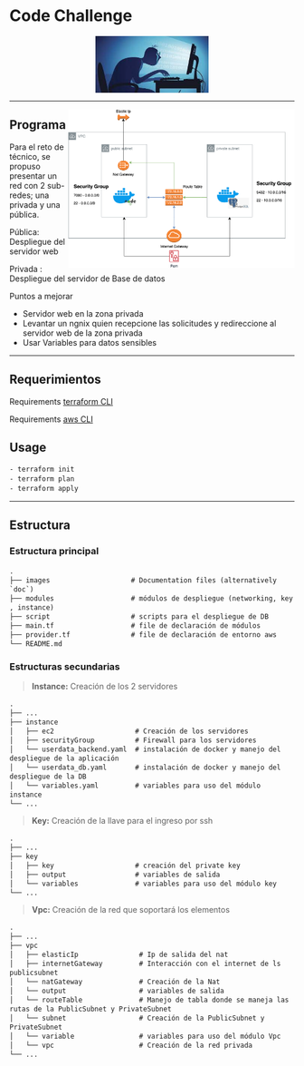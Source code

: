 

# Code Challenge

<p align="center">
    <img align="center" width="200" height="100" src="images/code.jpeg" />
</p>

---

<img align="right" width="400"  src="images/diagrama.png" />


## Programa

Para el reto de técnico, se propuso presentar un red con 2 sub-redes; una privada y una pública.


Pública: Despliegue del servidor web 


Privada : Despliegue del servidor de Base de datos


Puntos a mejorar 
* Servidor web en la zona privada 
* Levantar un ngnix quien recepcione las solicitudes y redireccione al servidor web de la zona privada
* Usar Variables para datos sensibles

---



## Requerimientos
Requirements  [terraform CLI](https://www.terraform.io/docs/cli/commands/index.html)

Requirements  [aws CLI](https://aws.amazon.com/es/cli/)




## Usage

```bash
- terraform init
- terraform plan
- terraform apply
```
---

## Estructura

### Estructura principal

    .
    ├── images                    # Documentation files (alternatively `doc`)
    ├── modules                   # módulos de despliegue (networking, key , instance)
    ├── script                    # scripts para el despliegue de DB
    ├── main.tf                   # file de declaración de módulos
    ├── provider.tf               # file de declaración de entorno aws
    └── README.md

### Estructuras secundarias 

> **Instance:**  Creación de los 2 servidores

    .
    ├── ...
    ├── instance                   
    │   ├── ec2                    # Creación de los servidores
    │   ├── securityGroup          # Firewall para los servidores 
    │   └── userdata_backend.yaml  # instalación de docker y manejo del despliegue de la aplicación
    │   └── userdata_db.yaml       # instalación de docker y manejo del despliegue de la DB
    │   └── variables.yaml         # variables para uso del módulo instance
    └── ...

> **Key:**  Creación de la llave para el ingreso por ssh

    .
    ├── ...
    ├── key                   
    │   ├── key                    # creación del private key  
    │   ├── output                 # variables de salida
    │   └── variables              # variables para uso del módulo key
    └── ...

> **Vpc:** Creación de la red que soportará los elementos 

    .
    ├── ...
    ├── vpc                   
    │   ├── elasticIp               # Ip de salida del nat
    │   ├── internetGateway         # Interacción con el internet de ls publicsubnet
    │   └── natGateway              # Creación de la Nat
    │   └── output                  # variables de salida
    │   └── routeTable              # Manejo de tabla donde se maneja las rutas de la PublicSubnet y PrivateSubnet
    │   └── subnet                  # Creación de la PublicSubnet y PrivateSubnet
    │   └── variable                # variables para uso del módulo Vpc
    │   └── vpc                     # Creación de la red privada
    └── ...